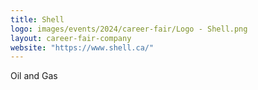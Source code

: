 ```yaml
---
title: Shell
logo: images/events/2024/career-fair/Logo - Shell.png
layout: career-fair-company
website: "https://www.shell.ca/"
---
```


Oil and Gas
